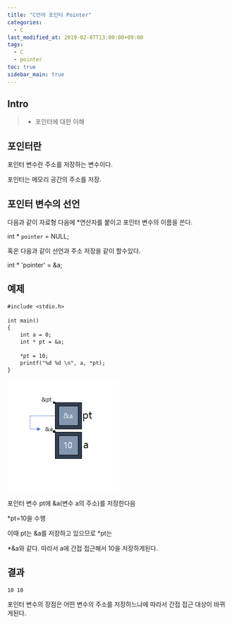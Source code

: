 ```yaml
---
title: "C언어 포인터 Pointer"
categories: 
  - C
last_modified_at: 2019-02-07T13:00:00+09:00
tags: 
  - C
  - pointer
toc: true
sidebar_main: true
---
```


## Intro

> - 포인터에 대한 이해


## 포인터란

포인터 변수란 주소를 저장하는 변수이다.

포인터는 메모리 공간의 주소를 저장.



## 포인터 변수의 선언

다음과 같이 자료형 다음에 *연산자를 붙이고 포인터 변수의 이름을 쓴다.

int * `pointer` = NULL;


혹은 다음과 같이 선언과 주소 저장을 같이 할수있다.

int * 'pointer' = &a;


## 예제

```
#include <stdio.h>

int main()
{
	int a = 0;
	int * pt = &a;

	*pt = 10;
	printf("%d %d \n", a, *pt);
}
```

![1](https://github.com/lesslate/lesslate.github.io/blob/7ac6e1b37c7b5c7f968afdb28f787ce6614e030b/assets/img/C/pointer.png?raw=true)


포인터 변수 pt에 &a(변수 a의 주소)를 저장한다음

*pt=10을 수행

이때 pt는 &a를 저장하고 있으므로 *pt는

*&a와 같다. 따라서 a에 간접 접근해서 10을 저장하게된다.


## 결과

```
10 10
```

포인터 변수의 장점은 어떤 변수의 주소를 저장하느냐에 따라서 간접 접근 대상이 바뀌게된다.
